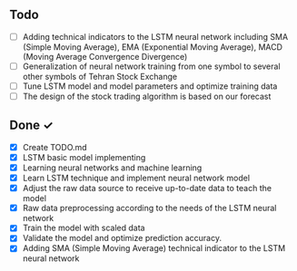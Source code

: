 ## Todo
- [ ] Adding technical indicators to the LSTM neural network including SMA (Simple Moving Average), EMA (Exponential Moving Average), MACD (Moving Average Convergence Divergence)
- [ ] Generalization of neural network training from one symbol to several other symbols of Tehran Stock Exchange
- [ ] Tune LSTM model and model parameters and optimize training data
- [ ] The design of the stock trading algorithm is based on our forecast

## Done ✓
- [x] Create TODO.md
- [x] LSTM basic model implementing
- [x] Learning neural networks and machine learning
- [x] Learn LSTM technique and implement neural network model
- [x] Adjust the raw data source to receive up-to-date data to teach the model
- [x] Raw data preprocessing according to the needs of the LSTM neural network
- [x] Train the model with scaled data
- [x] Validate the model and optimize prediction accuracy.
- [x] Adding SMA (Simple Moving Average) technical indicator to the LSTM neural network
